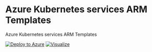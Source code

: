 # Azure Kubernetes services ARM Templates
Azure Kubernetes services ARM Templates

[![Deploy to Azure](https://azuredeploy.net/deploybutton.svg)](https://portal.azure.com/#create/Microsoft.Template/uri/https:%2F%2Fraw.githubusercontent.com%2FAmardaya%2Faks-arm-deployement%2Fmaster%2Fazuredeploy.json)       [![Visualize](http://armviz.io/visualizebutton.png)](http://armviz.io/#/?load=https:%2F%2Fraw.githubusercontent.com%2FAmardaya%2Faks-arm-deployement%2Fazuredeploy.json)
